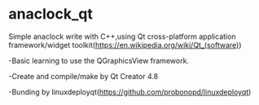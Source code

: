 # anaclock_qt

Simple anaclock write with C++,using Qt  cross-platform application framework/widget toolkit(https://en.wikipedia.org/wiki/Qt_(software))

-Basic learning to use the QGraphicsView framework.

-Create and compile/make by Qt Creator 4.8

-Bunding by linuxdeployqt(https://github.com/probonopd/linuxdeployqt)
